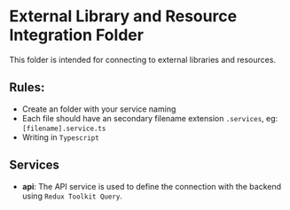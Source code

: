 # External Library and Resource Integration Folder
This folder is intended for connecting to external libraries and resources.

## Rules:
- Create an folder with your service naming
- Each file should have an secondary filename extension `.services`, eg: `[filename].service.ts`
- Writing in `Typescript`


## Services

- **api**: The API service is used to define the connection with the backend using `Redux Toolkit Query`.